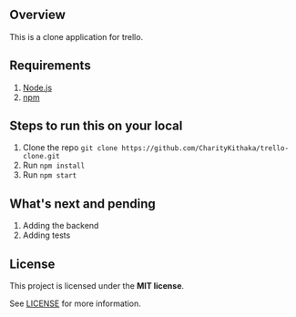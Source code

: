 ## Overview

This is a clone application for trello. 

## Requirements

1. [Node.js](https://nodejs.org/)
2. [npm](https://www.npmjs.com/)

## Steps to run this on your local
1. Clone the repo `git clone https://github.com/CharityKithaka/trello-clone.git`
2. Run `npm install`
3. Run `npm start`

## What's next and pending 
1. Adding the backend
2. Adding tests 

## License
This project is licensed under the **MIT license**.

See [LICENSE](LICENSE) for more information.